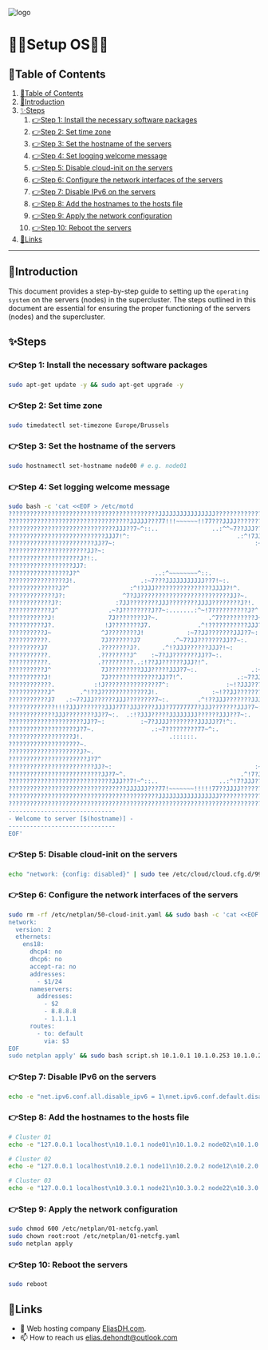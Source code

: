 ![logo](https://eliasdh.com/assets/media/images/logo-github.png)
# 💙🤍Setup OS🤍💙

## 📘Table of Contents

1. [📘Table of Contents](#📘table-of-contents)
2. [🖖Introduction](#🖖introduction)
3. [✨Steps](#✨steps)
    1. [👉Step 1: Install the necessary software packages](#👉step-1-install-the-necessary-software-packages)
    2. [👉Step 2: Set time zone](#👉step-2-set-time-zone)
    3. [👉Step 3: Set the hostname of the servers](#👉step-3-set-the-hostname-of-the-servers)
    4. [👉Step 4: Set logging welcome message](#👉step-4-set-logging-welcome-message)
    5. [👉Step 5: Disable cloud-init on the servers](#👉step-5-disable-cloud-init-on-the-servers)
    6. [👉Step 6: Configure the network interfaces of the servers](#👉step-6-configure-the-network-interfaces-of-the-servers)
    7. [👉Step 7: Disable IPv6 on the servers](#👉step-7-disable-ipv6-on-the-servers)
    8. [👉Step 8: Add the hostnames to the hosts file](#👉step-8-add-the-hostnames-to-the-hosts-file)
    9. [👉Step 9: Apply the network configuration](#👉step-9-apply-the-network-configuration)
    10. [👉Step 10: Reboot the servers](#👉step-10-reboot-the-servers)
4. [🔗Links](#🔗links)

---

## 🖖Introduction

This document provides a step-by-step guide to setting up the `operating system` on the servers (nodes) in the supercluster. The steps outlined in this document are essential for ensuring the proper functioning of the servers (nodes) and the supercluster.

## ✨Steps

### 👉Step 1: Install the necessary software packages

```bash
sudo apt-get update -y && sudo apt-get upgrade -y
```

### 👉Step 2: Set time zone

```bash
sudo timedatectl set-timezone Europe/Brussels
```

### 👉Step 3: Set the hostname of the servers

```bash
sudo hostnamectl set-hostname node00 # e.g. node01
```

### 👉Step 4: Set logging welcome message

```bash
sudo bash -c 'cat <<EOF > /etc/motd
??????????????????????????????????????????JJJJJJJJJJJJJJJJ??????????????????????????????????????????
??????????????????????????????????JJJJJ???77!!!~~~~~~!!77???JJJJ????????????????????????????????????
??????????????????????????????JJJ??7~^::..               ..:^^~7??JJJ???????????????????????????????
???????????????????????????JJJ7!^:                              .:^!7JJJ????????????????????????????
????????????????????????JJ?7~:                                       :~7?J??????????????????????????
??????????????????????JJ?~:                                             .~?JJ???????????????????????
????????????????????J?!:.                                                 .~?JJ?????????????????????
??????????????????JJ7:                                                       ^7J????????????????????
?????????????????J?^                     ..:^~~~~~~~~^::.                      ~?J??????????????????
????????????????J!.                  .:~7???JJJJJJJJJJJ??7!~:.                  .7J?????????????????
??????????????J?^                 :^!?JJJ????????????????JJJJ?!^.                 ~J????????????????
?????????????J?:                ^7?JJ?????????????????????????JJ?~.                ~J???????????????
????????????J?:               :7JJ????????JJJ????????JJJJ????????J?!.               ~J??????????????
????????????J^              .~?J????????J?7~:.......:^~!7??????????J?^               ~J?????????????
???????????J!               7J????????J?~.              .^7??????????J~               7J????????????
??????????J?.              !J????????J7.             .^!???????????JJJ?.              :?????????????
??????????J~              ^J????????J!            :~7?JJ???????JJJ?7~:                 ?J???????????
???????????.              7J???????J7         .^~7?JJ???????JJ?7~:.                .:~7?????????????
?????????J7              .????????J?.      .^!?JJJ??????JJJ?!~:                 :~!?JJJ?????????????
???????????.             .????????J^    :~7?JJ???????JJ?7~:.                .^!7?JJ?????????????????
???????????.             .?????????..:!??JJ??????JJJ?!^.                .^!7?JJJ????????????????????
??????????J^              7J?????????JJJ?????JJJ?7~:.               .:~7?JJJ???????JJ???????????????
??????????J!              7J??????????????JJ?7!^.               .:~7?JJJ???????JJJ?7~::?????????????
????????????.           :!J???????????????7^:                :~!?JJJ????????JJ??!^.   :?????????????
???????????J^       .^!??J?????????????J!.               :~!??JJ????????JJJ?7~:       7J????????????
???????????J7   .:~7?JJJ??????JJJ????????7~:.        .^!??JJJ???????JJJ?7~:.         :J?????????????
?????????????!!!?JJJ???????JJJ?77?JJJ????JJJ?77777777?JJJ???????JJJ?7~:.             7J?????????????
?????????????JJJ????????JJ?7~:.  .:!?JJJ?????JJJJJJJJ??????JJJ??7~:.                ~J??????????????
?????????????????????JJ?7~:          :~7?JJJJ????????JJJJJ?7!^:.                   ^J???????????????
???????????????????J?7~.                .:~7?????????77~^:.                       ~?????????????????
??????????????????J!.                        .::::::.                           :7J?????????????????
????????????????????~.                                                        ^!?J??????????????????
????????????????????J?~.                                                   :~7JJ????????????????????
??????????????????????J?7^                                              .~7?JJ??????????????????????
????????????????????????JJ?~:                                        :~7?JJ?????????????????????????
??????????????????????????JJ?7~^.                                .^!7?JJ????????????????????????????
?????????????????????????????JJJ??7!~^::..                 ..:^!7?JJJ???????????????????????????????
?????????????????????????????????JJJJJJ???77!~~~~~~~!!!!!77??JJJJ???????????????????????????????????
??????????????????????????????????????????JJJJJJJJJJJJJJJJJ?????????????????????????????????????????
????????????????????????????????????????????????????????????????????????????????????????????????????
------------------------------
- Welcome to server [$(hostname)] -
------------------------------
EOF'
```

### 👉Step 5: Disable cloud-init on the servers

```bash
echo "network: {config: disabled}" | sudo tee /etc/cloud/cloud.cfg.d/99-disable-network-config.cfg && sudo touch /etc/cloud/cloud-init.disabled
```

### 👉Step 6: Configure the network interfaces of the servers

```bash
sudo rm -rf /etc/netplan/50-cloud-init.yaml && sudo bash -c 'cat <<EOF > /etc/netplan/01-netcfg.yaml
network:
  version: 2
  ethernets:
    ens18:
      dhcp4: no
      dhcp6: no
      accept-ra: no
      addresses:
        - $1/24
      nameservers:
        addresses:
          - $2
          - 8.8.8.8
          - 1.1.1.1
      routes:
        - to: default
          via: $3
EOF
sudo netplan apply' && sudo bash script.sh 10.1.0.1 10.1.0.253 10.1.0.254 # Static IP, DNS IP, Gateway IP
```

### 👉Step 7: Disable IPv6 on the servers

```bash
echo -e "net.ipv6.conf.all.disable_ipv6 = 1\nnet.ipv6.conf.default.disable_ipv6 = 1\nnet.ipv6.conf.lo.disable_ipv6 = 1" | sudo tee /etc/sysctl.conf | sudo sysctl -p
```

### 👉Step 8: Add the hostnames to the hosts file

```bash
# Cluster 01
echo -e "127.0.0.1 localhost\n10.1.0.1 node01\n10.1.0.2 node02\n10.1.0.3 node03\n10.1.0.4 node04\n10.1.0.5 node05\n10.1.0.6 node06\n10.1.0.7 node07\n10.1.0.8 node08\n10.1.0.9 node09\n10.1.0.10 proxy01\n" | sudo tee /etc/hosts > /dev/null

# Cluster 02
echo -e "127.0.0.1 localhost\n10.2.0.1 node11\n10.2.0.2 node12\n10.2.0.3 node13\n10.2.0.4 node14\n10.2.0.5 node15\n10.2.0.6 node16\n10.2.0.7 node17\n10.2.0.8 node18\n10.2.0.9 node19\n10.2.0.10 proxy02\n" | sudo tee /etc/hosts > /dev/null

# Cluster 03
echo -e "127.0.0.1 localhost\n10.3.0.1 node21\n10.3.0.2 node22\n10.3.0.3 node23\n10.3.0.4 node24\n10.3.0.5 node25\n10.3.0.6 node26\n10.3.0.7 node27\n10.3.0.8 node28\n10.3.0.9 node29\n10.3.0.10 proxy03\n" | sudo tee /etc/hosts > /dev/null
```

### 👉Step 9: Apply the network configuration

```bash
sudo chmod 600 /etc/netplan/01-netcfg.yaml
sudo chown root:root /etc/netplan/01-netcfg.yaml
sudo netplan apply
```

### 👉Step 10: Reboot the servers

```bash
sudo reboot
```

## 🔗Links
- 👯 Web hosting company [EliasDH.com](https://eliasdh.com).
- 📫 How to reach us elias.dehondt@outlook.com